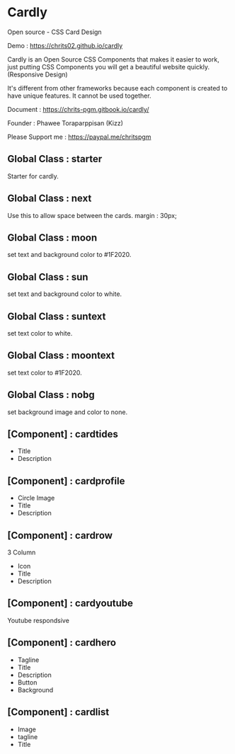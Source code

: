 # Cardly
Open source - CSS Card Design

Demo : https://chrits02.github.io/cardly

Cardly is an Open Source CSS Components that makes it easier to work, just putting CSS Components you will get a beautiful website quickly. (Responsive Design)

It's different from other frameworks because each component is created to have unique features. It cannot be used together.

Document : https://chrits-pgm.gitbook.io/cardly/

Founder : Phawee Toraparppisan (Kizz)

Please Support me : https://paypal.me/chritspgm


## Global Class : starter
Starter for cardly.

## Global Class : next
Use this to allow space between the cards.
margin : 30px;

## Global Class : moon
set text and background color to #1F2020.

## Global Class : sun
set text and background color to white.

## Global Class : suntext
set text color to white.

## Global Class : moontext
set text color to #1F2020.

## Global Class : nobg
set background image and color to none.

## [Component] : cardtides
- Title
- Description

## [Component] : cardprofile
- Circle Image
- Title
- Description

## [Component] : cardrow
3 Column
- Icon
- Title
- Description

## [Component] : cardyoutube
Youtube respondsive

## [Component] : cardhero
- Tagline
- Title
- Description
- Button
- Background

## [Component] : cardlist
- Image
- tagline
- Title

